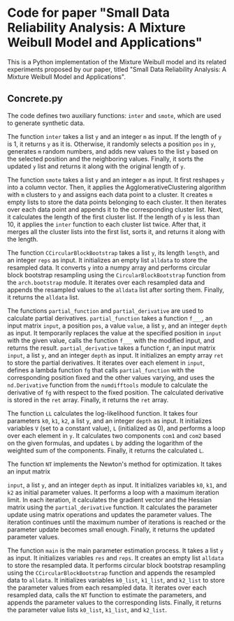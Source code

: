 # Code for paper "Small Data Reliability Analysis: A Mixture Weibull Model and Applications"
This is a Python implementation of the Mixture Weibull model and its related experiments proposed by our paper, titled "Small Data Reliability Analysis: A Mixture Weibull Model and Applications".

## Concrete.py
The code defines two auxiliary functions: `inter` and `smote`, which are used to generate synthetic data.

The function `inter` takes a list `y` and an integer `m` as input. If the length of `y` is 1, it returns `y` as it is. Otherwise, it randomly selects a position `pos` in `y`, generates `m` random numbers, and adds new values to the list `y` based on the selected position and the neighboring values. Finally, it sorts the updated `y` list and returns it along with the original length of `y`.

The function `smote` takes a list `y` and an integer `m` as input. It first reshapes `y` into a column vector. Then, it applies the AgglomerativeClustering algorithm with `m` clusters to `y` and assigns each data point to a cluster. It creates `m` empty lists to store the data points belonging to each cluster. It then iterates over each data point and appends it to the corresponding cluster list. Next, it calculates the length of the first cluster list. If the length of `y` is less than 10, it applies the `inter` function to each cluster list twice. After that, it merges all the cluster lists into the first list, sorts it, and returns it along with the length.

The function `CCircularBlockBootstrap` takes a list `y`, its length `length`, and an integer `reps` as input. It initializes an empty list `alldata` to store the resampled data. It converts `y` into a numpy array and performs circular block bootstrap resampling using the `CircularBlockBootstrap` function from the `arch.bootstrap` module. It iterates over each resampled data and appends the resampled values to the `alldata` list after sorting them. Finally, it returns the `alldata` list.

The functions `partial_function` and `partial_derivative` are used to calculate partial derivatives. `partial_function` takes a function `f___`, an input matrix `input`, a position `pos`, a value `value`, a list `y`, and an integer `depth` as input. It temporarily replaces the value at the specified position in `input` with the given value, calls the function `f___` with the modified input, and returns the result. `partial_derivative` takes a function `f`, an input matrix `input`, a list `y`, and an integer `depth` as input. It initializes an empty array `ret` to store the partial derivatives. It iterates over each element in `input`, defines a lambda function `fg` that calls `partial_function` with the corresponding position fixed and the other values varying, and uses the `nd.Derivative` function from the `numdifftools` module to calculate the derivative of `fg` with respect to the fixed position. The calculated derivative is stored in the `ret` array. Finally, it returns the `ret` array.

The function `LL` calculates the log-likelihood function. It takes four parameters `k0`, `k1`, `k2`, a list `y`, and an integer `depth` as input. It initializes variables `V` (set to a constant value), `L` (initialized as 0), and performs a loop over each element in `y`. It calculates two components `com1` and `com2` based on the given formulas, and updates `L` by adding the logarithm of the weighted sum of the components. Finally, it returns the calculated `L`.

The function `NT` implements the Newton's method for optimization. It takes an input matrix

 `input`, a list `y`, and an integer `depth` as input. It initializes variables `k0`, `k1`, and `k2` as initial parameter values. It performs a loop with a maximum iteration limit. In each iteration, it calculates the gradient vector and the Hessian matrix using the `partial_derivative` function. It calculates the parameter update using matrix operations and updates the parameter values. The iteration continues until the maximum number of iterations is reached or the parameter update becomes small enough. Finally, it returns the updated parameter values.

The function `main` is the main parameter estimation process. It takes a list `y` as input. It initializes variables `res` and `reps`. It creates an empty list `alldata` to store the resampled data. It performs circular block bootstrap resampling using the `CCircularBlockBootstrap` function and appends the resampled data to `alldata`. It initializes variables `k0_list`, `k1_list`, and `k2_list` to store the parameter values from each resampled data. It iterates over each resampled data, calls the `NT` function to estimate the parameters, and appends the parameter values to the corresponding lists. Finally, it returns the parameter value lists `k0_list`, `k1_list`, and `k2_list`.
